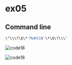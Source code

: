 # ex05
## Command line

```bash
\"\\\?\$\*'MaRViN'\*\$\?\\\"
```  

![code18](https://github.com/user-attachments/assets/053bd767-6339-4c44-8b55-62c0d0245571)  

![code18](https://github.com/user-attachments/assets/ea26a155-6368-4f09-8425-47b90c17771a)   

